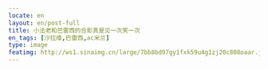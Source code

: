 ```yaml
---
locate: en
layout: en/post-full
title: 小法老和巴雷西的合影真是见一次笑一次
en_tags: [沙拉维,巴雷西,ac米兰]
type: image
featimg: http://ws1.sinaimg.cn/large/7bb8bd97gy1fxk59u4g1zj20c808oaar.jpg
---
```


